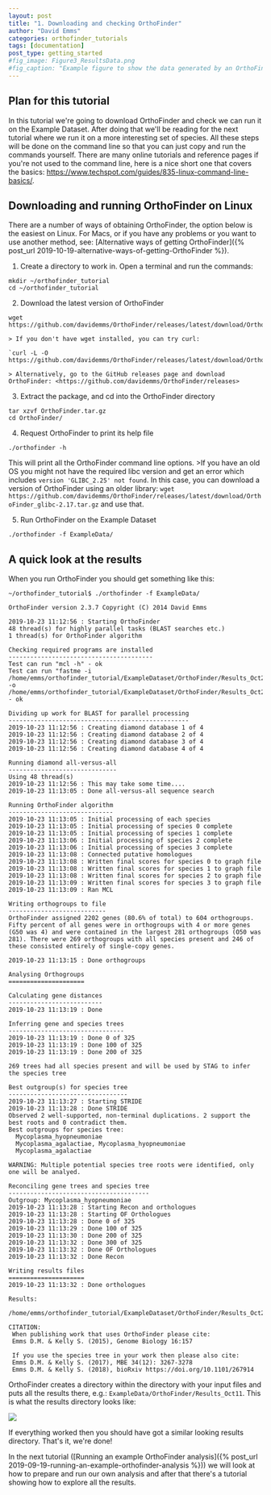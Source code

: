 ```yaml
---
layout: post
title: "1. Downloading and checking OrthoFinder"
author: "David Emms"
categories: orthofinder_tutorials
tags: [documentation]
post_type: getting_started
#fig_image: Figure3_ResultsData.png
#fig_caption: "Example figure to show the data generated by an OrthoFinder run"
---
```


## Plan for this tutorial
In this tutorial we're going to download OrthoFinder and check we can run it on the Example Dataset. After doing that we'll be reading for the next tutorial where we run it on a more interesting set of species. All these steps will be done on the command line so that you can just copy and run the commands yourself. There are many online tutorials and reference pages if you're not used to the command line, here is a nice short one that covers the basics: <https://www.techspot.com/guides/835-linux-command-line-basics/>.

## Downloading and running OrthoFinder on Linux
There are a number of ways of obtaining OrthoFinder, the option below is the easiest on Linux. For Macs, or if you have any problems or you want to use another method, see: [Alternative ways of getting OrthoFinder]({% post_url 2019-10-19-alternative-ways-of-getting-OrthoFinder %}).


1. Create a directory to work in. Open a terminal and run the commands:
```
mkdir ~/orthofinder_tutorial
cd ~/orthofinder_tutorial
```

2. Download the latest version of OrthoFinder
```
wget https://github.com/davidemms/OrthoFinder/releases/latest/download/OrthoFinder.tar.gz
```
    
    > If you don't have wget installed, you can try curl:

    `curl -L -O https://github.com/davidemms/OrthoFinder/releases/latest/download/OrthoFinder.tar.gz`
    
    > Alternatively, go to the GitHub releases page and download OrthoFinder: <https://github.com/davidemms/OrthoFinder/releases>
    
3. Extract the package, and cd into the OrthoFinder directory
```
tar xzvf OrthoFinder.tar.gz
cd OrthoFinder/
```

4. Request OrthoFinder to print its help file
```
./orthofinder -h
```
This will print all the OrthoFinder command line options. 
    >If you have an old OS you might not have the required libc version and get an error which includes `version 'GLIBC_2.25' not found`. In this case, you can download a version of OrthoFinder using an older library: `wget https://github.com/davidemms/OrthoFinder/releases/latest/download/OrthoFinder_glibc-2.17.tar.gz` and use that.

5. Run OrthoFinder on the Example Dataset
```
./orthofinder -f ExampleData/
```

## A quick look at the results

When you run OrthoFinder you should get something like this:
```
~/orthofinder_tutorial$ ./orthofinder -f ExampleData/

OrthoFinder version 2.3.7 Copyright (C) 2014 David Emms

2019-10-23 11:12:56 : Starting OrthoFinder
48 thread(s) for highly parallel tasks (BLAST searches etc.)
1 thread(s) for OrthoFinder algorithm

Checking required programs are installed
----------------------------------------
Test can run "mcl -h" - ok
Test can run "fastme -i /home/emms/orthofinder_tutorial/ExampleDataset/OrthoFinder/Results_Oct23/WorkingDirectory/SimpleTest.phy -o /home/emms/orthofinder_tutorial/ExampleDataset/OrthoFinder/Results_Oct23/WorkingDirectory/SimpleTest.tre" - ok

Dividing up work for BLAST for parallel processing
--------------------------------------------------
2019-10-23 11:12:56 : Creating diamond database 1 of 4
2019-10-23 11:12:56 : Creating diamond database 2 of 4
2019-10-23 11:12:56 : Creating diamond database 3 of 4
2019-10-23 11:12:56 : Creating diamond database 4 of 4

Running diamond all-versus-all
------------------------------
Using 48 thread(s)
2019-10-23 11:12:56 : This may take some time....
2019-10-23 11:13:05 : Done all-versus-all sequence search

Running OrthoFinder algorithm
-----------------------------
2019-10-23 11:13:05 : Initial processing of each species
2019-10-23 11:13:05 : Initial processing of species 0 complete
2019-10-23 11:13:05 : Initial processing of species 1 complete
2019-10-23 11:13:06 : Initial processing of species 2 complete
2019-10-23 11:13:06 : Initial processing of species 3 complete
2019-10-23 11:13:08 : Connected putative homologues
2019-10-23 11:13:08 : Written final scores for species 0 to graph file
2019-10-23 11:13:08 : Written final scores for species 1 to graph file
2019-10-23 11:13:08 : Written final scores for species 2 to graph file
2019-10-23 11:13:09 : Written final scores for species 3 to graph file
2019-10-23 11:13:09 : Ran MCL

Writing orthogroups to file
---------------------------
OrthoFinder assigned 2202 genes (80.6% of total) to 604 orthogroups. Fifty percent of all genes were in orthogroups with 4 or more genes (G50 was 4) and were contained in the largest 281 orthogroups (O50 was 281). There were 269 orthogroups with all species present and 246 of these consisted entirely of single-copy genes.

2019-10-23 11:13:15 : Done orthogroups

Analysing Orthogroups
=====================

Calculating gene distances
--------------------------
2019-10-23 11:13:19 : Done

Inferring gene and species trees
--------------------------------
2019-10-23 11:13:19 : Done 0 of 325
2019-10-23 11:13:19 : Done 100 of 325
2019-10-23 11:13:19 : Done 200 of 325

269 trees had all species present and will be used by STAG to infer the species tree

Best outgroup(s) for species tree
---------------------------------
2019-10-23 11:13:27 : Starting STRIDE
2019-10-23 11:13:28 : Done STRIDE
Observed 2 well-supported, non-terminal duplications. 2 support the best roots and 0 contradict them.
Best outgroups for species tree:
  Mycoplasma_hyopneumoniae
  Mycoplasma_agalactiae, Mycoplasma_hyopneumoniae
  Mycoplasma_agalactiae

WARNING: Multiple potential species tree roots were identified, only one will be analyed.

Reconciling gene trees and species tree
---------------------------------------
Outgroup: Mycoplasma_hyopneumoniae
2019-10-23 11:13:28 : Starting Recon and orthologues
2019-10-23 11:13:28 : Starting OF Orthologues
2019-10-23 11:13:28 : Done 0 of 325
2019-10-23 11:13:29 : Done 100 of 325
2019-10-23 11:13:30 : Done 200 of 325
2019-10-23 11:13:32 : Done 300 of 325
2019-10-23 11:13:32 : Done OF Orthologues
2019-10-23 11:13:32 : Done Recon

Writing results files
=====================
2019-10-23 11:13:32 : Done orthologues

Results:
    /home/emms/orthofinder_tutorial/ExampleDataset/OrthoFinder/Results_Oct23/

CITATION:
 When publishing work that uses OrthoFinder please cite:
 Emms D.M. & Kelly S. (2015), Genome Biology 16:157

 If you use the species tree in your work then please also cite:
 Emms D.M. & Kelly S. (2017), MBE 34(12): 3267-3278
 Emms D.M. & Kelly S. (2018), bioRxiv https://doi.org/10.1101/267914
```

OrthoFinder creates a directory within the directory with your input files and puts all the results there, e.g.: `ExampleData/OrthoFinder/Results_Oct11`. This is what the results directory looks like:

<img src="{{ site.github.url }}/assets/img/results_directory.png">

If everything worked then you should have got a similar looking results directory. That's it, we're done!

In the next tutorial ([Running an example OrthoFinder analysis]({% post_url 2019-09-19-running-an-example-orthofinder-analysis %})) we will look at how to prepare and run our own analysis and after that there's a tutorial showing how to explore all the results. 